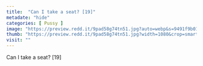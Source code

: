 ```yaml
---
title:  "Can I take a seat? [19]"
metadate: "hide"
categories: [ Pussy ]
image: "https://preview.redd.it/9pad58g74tn51.jpg?auto=webp&s=9491f9b01a89eb42b847b38d29040f28fdf08bff"
thumb: "https://preview.redd.it/9pad58g74tn51.jpg?width=1080&crop=smart&auto=webp&s=0e08b52f8500e3415c2d904a97743b34f975a909"
visit: ""
---
```

Can I take a seat? [19]
